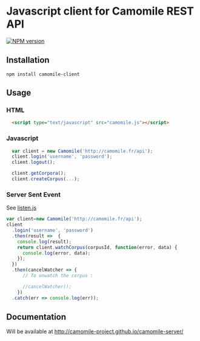 # Javascript client for Camomile REST API

[![NPM version](https://img.shields.io/npm/v/camomile-client.svg)](https://www.npmjs.com/package/camomile-client)

## Installation

`npm install camomile-client`

## Usage

### HTML

```html
  <script type="text/javascript" src="camomile.js"></script>
```

### Javascript

```javascript
  var client = new Camomile('http://camomile.fr/api');
  client.login('username', 'password');
  client.logout();

  client.getCorpora();
  client.createCorpus(...);

```

### Server Sent Event

See [listen.js](examples/listen.js)

```javascript
var client=new Camomile('http://camomile.fr/api');
client
  .login('username', 'password')
  .then(result =>  {
    console.log(result);
    return client.watchCorpus(corpusId, function(error, data) {
      console.log(error, data);
    });
  })
  .then(cancelWatcher => {
      // To unwatch the corpus :

      //cancelWatcher();
    })
  .catch(err => console.log(err));
```

## Documentation

Will be available at http://camomile-project.github.io/camomile-server/ 
